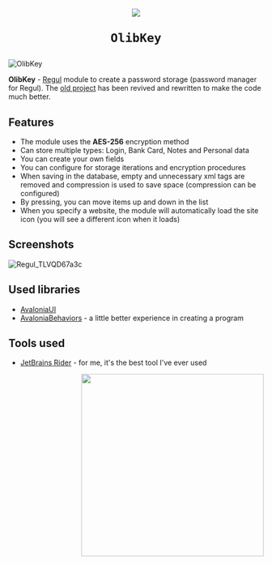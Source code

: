<h1 align="center">
    <img src="https://user-images.githubusercontent.com/44552715/160755342-955a5376-2270-46f6-9579-e38c34ae0682.png">
    
    OlibKey
</h1>

![OlibKey](https://user-images.githubusercontent.com/44552715/160755432-585f0dfe-6aee-4d6e-b3dc-d151684e44c9.png)


**OlibKey** - [Regul](https://github.com/Onebeld/Regul) module to create a password storage (password manager for Regul). The [old project](https://github.com/Onebeld/OlibKey) has been revived and rewritten to make the code much better.

## Features

* The module uses the **AES-256** encryption method
* Can store multiple types: Login, Bank Card, Notes and Personal data
* You can create your own fields
* You can configure for storage iterations and encryption procedures
* When saving in the database, empty and unnecessary xml tags are removed and compression is used to save space (compression can be configured)
* By pressing, you can move items up and down in the list
* When you specify a website, the module will automatically load the site icon (you will see a different icon when it loads)

## Screenshots
![Regul_TLVQD67a3c](https://user-images.githubusercontent.com/44552715/160757129-143e7646-d46c-43b8-bef2-d9650af1e24c.png)

## Used libraries
* [AvaloniaUI](https://github.com/AvaloniaUI/Avalonia)
* [AvaloniaBehaviors](https://github.com/wieslawsoltes/AvaloniaBehaviors) - a little better experience in creating a program

## Tools used
* [JetBrains Rider](https://www.jetbrains.com/rider/) - for me, it's the best tool I've ever used

<img src="https://user-images.githubusercontent.com/44552715/130897295-8a60dd97-32d1-4bd7-8737-101b4a9f044e.png" width="360" align="right"/>
